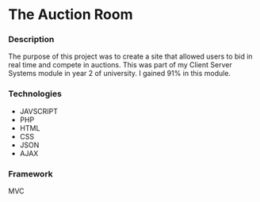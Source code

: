 # The Auction Room
### Description
The purpose of this project was to create a site that allowed users to bid in real time and compete in auctions.
This was part of my Client Server Systems module in year 2 of university. I gained 91% in this module.
### Technologies
- JAVSCRIPT
- PHP
- HTML
- CSS
- JSON
- AJAX
### Framework
MVC
 
